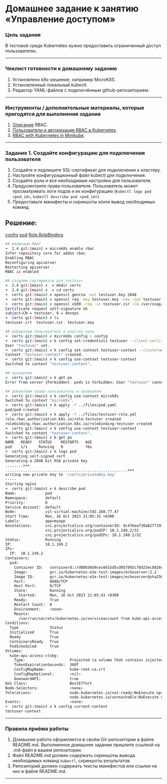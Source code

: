 # Домашнее задание к занятию «Управление доступом»

### Цель задания

В тестовой среде Kubernetes нужно предоставить ограниченный доступ пользователю.

------

### Чеклист готовности к домашнему заданию

1. Установлено k8s-решение, например MicroK8S.
2. Установленный локальный kubectl.
3. Редактор YAML-файлов с подключённым github-репозиторием.

------

### Инструменты / дополнительные материалы, которые пригодятся для выполнения задания

1. [Описание](https://kubernetes.io/docs/reference/access-authn-authz/rbac/) RBAC.
2. [Пользователи и авторизация RBAC в Kubernetes](https://habr.com/ru/company/flant/blog/470503/).
3. [RBAC with Kubernetes in Minikube](https://medium.com/@HoussemDellai/rbac-with-kubernetes-in-minikube-4deed658ea7b).

------

### Задание 1. Создайте конфигурацию для подключения пользователя

1. Создайте и подпишите SSL-сертификат для подключения к кластеру.
2. Настройте конфигурационный файл kubectl для подключения.
3. Создайте роли и все необходимые настройки для пользователя.
4. Предусмотрите права пользователя. Пользователь может просматривать логи подов и их конфигурацию (`kubectl logs pod <pod_id>`, `kubectl describe pod <pod_id>`).
5. Предоставьте манифесты и скриншоты и/или вывод необходимых команд.

## Решение:

[config](certs/config)
[pod](files/pod.yml)
[Role,RoleBinding](files/testuser-role.yml)

```bash
## включаем RBAC
➜  2.4 git:(main) ✗ microk8s enable rbac
Infer repository core for addon rbac
Enabling RBAC
Reconfiguring apiserver
Restarting apiserver
RBAC is enabled

## создаем сертификаты для testuser
➜  2.4 git:(main) ✗  ✗ mkdir certs
➜  2.4 git:(main) ✗  ✗ cd certs 
➜  certs git:(main) ✗ openssl genrsa -out testuser.key 2048
➜  certs git:(main) ✗ openssl req -key testuser.key -new -out testuser.csr -subj "/CN=testuser/O=devops"  
➜  certs git:(main) ✗ openssl x509 -req -in testuser.csr -CA /var/snap/microk8s/current/certs/ca.crt -CAkey /var/snap/microk8s/current/certs/ca.key -CAcreateserial -out testuser.crt -days 365
Certificate request self-signature ok
subject=CN = testuser, O = devops
➜  certs git:(main) ✗ ls
testuser.crt  testuser.csr  testuser.key

## добавляем пользователя в кластер куба
➜  certs git:(main) ✗ microk8s config > config  
➜  certs git:(main) ✗ k config set-credentials testuser --client-certificate=testuser.crt --client-key=testuser.key
User "testuser" set.
➜  certs git:(main) ✗ k config set-context testuser-context --cluster=microk8s-cluster --user=testuser 
Context "testuser-context" created.
➜  certs git:(main) ✗ k config use-context testuser-context
Switched to context "testuser-context".

## проверяем
➜  certs git:(main) ✗ k get po
Error from server (Forbidden): pods is forbidden: User "testuser" cannot list resource "pods" in API group "" in the namespace "default"

## добавляем права пользователь и проверяем
➜  certs git:(main) ✗ k config use-context microk8s 
Switched to context "microk8s".
➜  certs git:(main) ✗ k apply -f ../files/pod.yaml  
pod/pod created
➜  certs git:(main) ✗ k apply -f ../files/testuser-role.yml 
role.rbac.authorization.k8s.io/role-testuser created
rolebinding.rbac.authorization.k8s.io/rolebinding-testuser created
➜  certs git:(main) ✗ k config use-context testuser-context
Switched to context "testuser-context".
➜  certs git:(main) ✗ k get po
NAME   READY   STATUS    RESTARTS   AGE
pod    1/1     Running   0          76s
➜  certs git:(main) ✗ k logs pod
Generating self-signed cert
Generating a 2048 bit RSA private key
........+++
.......................................................+++
writing new private key to '/certs/privateKey.key'
-----
Starting nginx
➜  certs git:(main) ✗ k describe pod
Name:             pod
Namespace:        default
Priority:         0
Service Account:  default
Node:             vit-virtual-machine/192.168.77.47
Start Time:       Mon, 16 Oct 2023 21:05:35 +0300
Labels:           app=myapp
Annotations:      cni.projectcalico.org/containerID: 9c476eaf38a82f7191fb02f9e5adb546eb7ce18c84e48d724592759e69618908
                  cni.projectcalico.org/podIP: 10.1.249.2/32
                  cni.projectcalico.org/podIPs: 10.1.249.2/32
Status:           Running
IP:               10.1.249.2
IPs:
  IP:  10.1.249.2
Containers:
  pod:
    Container ID:   containerd://d88836b9cec6615d5cd857892c78d23ec8826d9806d1ec92afe599f7e2d895f5
    Image:          gcr.io/kubernetes-e2e-test-images/echoserver:2.2
    Image ID:       gcr.io/kubernetes-e2e-test-images/echoserver@sha256:e9ba514b896cdf559eef8788b66c2c3ee55f3572df617647b4b0d8b6bf81cf19
    Port:           8080/TCP
    Host Port:      0/TCP
    State:          Running
      Started:      Mon, 16 Oct 2023 21:05:43 +0300
    Ready:          True
    Restart Count:  0
    Environment:    <none>
    Mounts:
      /var/run/secrets/kubernetes.io/serviceaccount from kube-api-access-ctxbg (ro)
Conditions:
  Type              Status
  Initialized       True 
  Ready             True 
  ContainersReady   True 
  PodScheduled      True 
Volumes:
  kube-api-access-ctxbg:
    Type:                    Projected (a volume that contains injected data from multiple sources)
    TokenExpirationSeconds:  3607
    ConfigMapName:           kube-root-ca.crt
    ConfigMapOptional:       <nil>
    DownwardAPI:             true
QoS Class:                   BestEffort
Node-Selectors:              <none>
Tolerations:                 node.kubernetes.io/not-ready:NoExecute op=Exists for 300s
                             node.kubernetes.io/unreachable:NoExecute op=Exists for 300s
Events:                      <none>
➜  certs git:(main) ✗ k config current-context
testuser-context

```
------

### Правила приёма работы

1. Домашняя работа оформляется в своём Git-репозитории в файле README.md. Выполненное домашнее задание пришлите ссылкой на .md-файл в вашем репозитории.
2. Файл README.md должен содержать скриншоты вывода необходимых команд `kubectl`, скриншоты результатов.
3. Репозиторий должен содержать тексты манифестов или ссылки на них в файле README.md.

------

